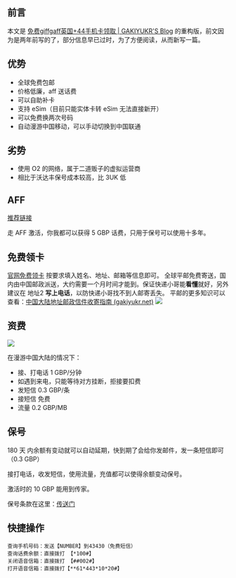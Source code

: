 ## 前言
本文是 [免费giffgaff英国+44手机卡领取 | GAKIYUKR'S Blog](https://www.gakiyukr.net/archives/46) 的重构版，前文因为是两年前写的了，部分信息早已过时，为了方便阅读，从而新写一篇。
## 优势
- 全球免费包邮
- 价格低廉，aff 送话费
- 可以自助补卡
- 支持 eSim（目前只能实体卡转 eSim 无法直接新开）
- 可以免费换两次号码
- 自动漫游中国移动，可以手动切换到中国联通
## 劣势
- 使用 O2 的网络，属于二道贩子的虚拟运营商
- 相比于沃达丰保号成本较高，比 3UK 低

## AFF

[推荐链接](https://giffgaff.com/orders/affiliate/info67937?app=1)

走 AFF 激活，你我都可以获得 5 GBP 话费，只用于保号可以使用十多年。

## 免费领卡

[官网免费领卡](https://www.giffgaff.com/freesim-international) 按要求填入姓名、地址、邮箱等信息即可。
全球平邮免费寄送，国内由中国邮政派送，大约需要一个月时间才能到。保证快递小哥能**看懂**就好，另外建议在 地址2 **写上电话**，以防快递小哥找不到人邮寄丢失。
平邮的更多知识可以查看：[中国大陆地址邮政信件收寄指南 (gakiyukr.net)](https://www.gakiyukr.net/archives/514)
![](https://s3-jp-ap-3.040407.xyz/oss/photos/msedge_oFzVqatQ1E.png)
## 资费

![](https://s3-jp-ap-3.040407.xyz/oss/photos/msedge_bFFiqpuz9P.png)

在漫游中国大陆的情况下：

- 接、打电话 1 GBP/分钟
- 如遇到来电，只能等待对方挂断，拒接要扣费
- 发短信 0.3 GBP/条
- 接短信 免费
- 流量 0.2 GBP/MB

## 保号

180 天 内余额有变动就可以自动延期，快到期了会给你发邮件，发一条短信即可（0.3 GBP）

接打电话，收发短信，使用流量，充值都可以使得余额变动保号。

激活时的 10 GBP 能用到传家。

保号条款在这里：[传送门](https://www.giffgaff.com/terms)

## 快捷操作

```
查询手机号码：发送【NUMBER】到43430（免费短信）
查询话费余额：直接拨打 【*100#】
关闭语音信箱：直接拨打 【##002#】
打开语音信箱：直接拨打【**61*443*10*20#】
```

